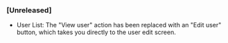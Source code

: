 ### [Unreleased]
- User List: The "View user" action has been replaced with an "Edit user" button, which takes you directly to the user edit screen.
